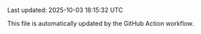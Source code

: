 Last updated: 2025-10-03 18:15:32 UTC

This file is automatically updated by the GitHub Action workflow.
